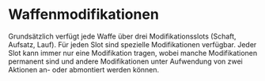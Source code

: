 # Waffenmodifikationen

Grundsätzlich verfügt jede Waffe über drei Modifikationsslots (Schaft, Aufsatz, Lauf). Für jeden Slot sind spezielle Modifikationen verfügbar. Jeder Slot kann immer nur eine Modifikation tragen, wobei manche Modifikationen permanent sind und andere Modifikationen unter Aufwendung von zwei Aktionen an- oder abmontiert werden können.